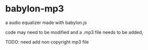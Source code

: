 # babylon-mp3
a audio equalizer made with babylon.js

code may need to be modified and a .mp3 file needs to be added,


TODO: need add non copyright mp3 file
